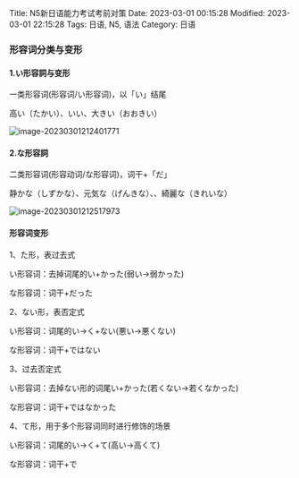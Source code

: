 Title: N5新日语能力考试考前对策
Date: 2023-03-01 00:15:28
Modified: 2023-03-01 22:15:28
Tags: 日语, N5, 语法
Category: 日语



### 形容词分类与变形

#### 1.い形容詞与变形

一类形容词(形容词/い形容词)，以「い」结尾

高い（たかい）、いい、大きい（おおきい）

![image-20230301212401771](C:\Users\Summer\AppData\Roaming\Typora\typora-user-images\image-20230301214726483.png)

#### 2.な形容詞

二类形容词(形容动词/な形容词)，词干+「だ」

静かな（しずかな）、元気な（げんきな）、、綺麗な（きれいな）

![image-20230301212517973](C:\Users\Summer\AppData\Roaming\Typora\typora-user-images\image-20230301212517973.png)

#### 形容词变形

1、た形，表过去式

い形容词：去掉词尾的い+かった(弱い→弱かった)

な形容词：词干+だった



2、ない形，表否定式

い形容词：词尾的い→く+ない(悪い→悪くない)

な形容词：词干+ではない



3、过去否定式

い形容词：去掉ない形的词尾い+かった(若くない→若くなかった)

な形容词：词干+ではなかった



4、て形，用于多个形容词同时进行修饰的场景

い形容词：词尾的い→く+て(高い→高くて)

な形容词：词干+で